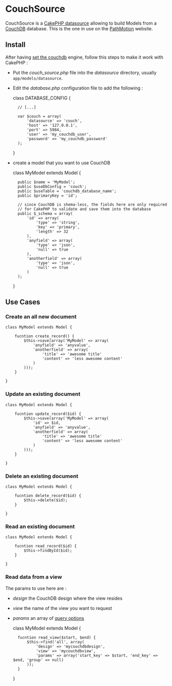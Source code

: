 CouchSource
===========

CouchSource is a [CakePHP datasource](http://book.cakephp.org/view/1075/DataSources) allowing to build Models from a [CouchDB](http://couchdb.apache.org/) database.
This is the one in use on the [PathMotion](http://www.pathmotion.com) website.

Install
-------

After having [set the couchdb](http://wiki.apache.org/couchdb/Installation) engine, follow this steps to make it work with CakePHP :

* Put the *couch_source.php* file into the *datasource* directory, usually <code>app/models/datasource</code>.
* Edit the *database.php* configuration file to add the following :

	class DATABASE_CONFIG {
		
		// [...]
		
		var $couch = array(
			'datasource' => 'couch',
			'host' => '127.0.0.1',
			'port' => 5984,
			'user' => 'my_couchdb_user',
			'password' => 'my_couchdb_password'
		);
	
	}
	
* create a model that you want to use CouchDB

	class MyModel extends Model {

		public $name = 'MyModel';
		public $useDbConfig = 'couch';
		public $useTable = 'couchdb_database_name';
		public $primaryKey = 'id';

		// since CouchDB is shema-less, the fields here are only required 
		// for CakePHP to validate and save them into the database
		public $_schema = array(
			'id' => array(
				'type' => 'string',
				'key' => 'primary',
				'length' => 32
			),
			'anyfield' => array(
				'type' => 'json',
				'null' => true
			),
			'anotherfield' => array(
				'type' => 'json',
				'null' => true
			)
		);
		
	}

Use Cases
---------

### **Create** an all new document
	
	class MyModel extends Model {
		
		fucntion create_record() {
			$this->save(array('MyModel' => array(
				'anyfield' => 'anyvalue',
				'anotherfield' => array(
					'title' => 'awesome title'
					'content' => 'less awesome content'
				)
			)));
		}
		
	}


### **Update** an existing document

	class MyModel extends Model {
		
		fucntion update_record($id) {
			$this->save(array('MyModel' => array(
				'id' => $id,
				'anyfield' => 'anyvalue',
				'anotherfield' => array(
					'title' => 'awesome title'
					'content' => 'less awesome content'
				)
			)));
		}
		
	}
	
### **Delete** an existing document

	class MyModel extends Model {

		fucntion delete_record($id) {
			$this->delete($id);
		}

	}
	
### **Read** an existing document

	class MyModel extends Model {

		fucntion read_record($id) {
			$this->findById($id);
		}

	}
	
### **Read** data from a view

The params to use here are :

* *design* the CouchDB design where the view resides
* *view* the name of the view you want to request
* *params* an array of [query options](http://wiki.apache.org/couchdb/HTTP_view_API#Querying_Options)

	class MyModel extends Model {

		fucntion read_view($start, $end) {
			$this->find('all', array(
				'design' => 'mycouchdbdesign',
				'view' => 'mycouchdbview',
				'params' => array('start_key' => $start, 'end_key' => $end, 'group' => null)
			));
		}

	}

